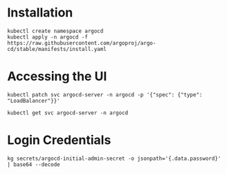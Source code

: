 
# Installation
```
kubectl create namespace argocd
kubectl apply -n argocd -f https://raw.githubusercontent.com/argoproj/argo-cd/stable/manifests/install.yaml
```
# Accessing the UI
```
kubectl patch svc argocd-server -n argocd -p '{"spec": {"type": "LoadBalancer"}}'

kubectl get svc argocd-server -n argocd 

```
# Login Credentials
```
kg secrets/argocd-initial-admin-secret -o jsonpath='{.data.password}' | base64 --decode
```